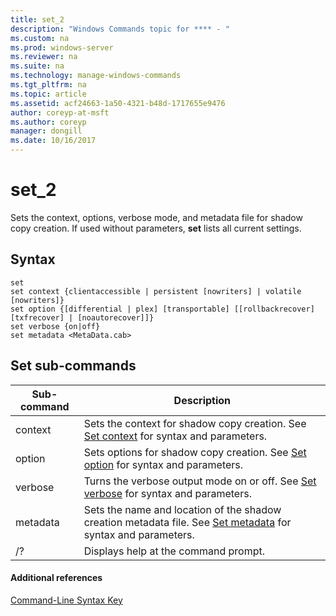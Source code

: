 ```yaml
---
title: set_2
description: "Windows Commands topic for **** - "
ms.custom: na
ms.prod: windows-server
ms.reviewer: na
ms.suite: na
ms.technology: manage-windows-commands
ms.tgt_pltfrm: na
ms.topic: article
ms.assetid: acf24663-1a50-4321-b48d-1717655e9476
author: coreyp-at-msft
ms.author: coreyp
manager: dongill
ms.date: 10/16/2017
---
```


# set_2



Sets the context, options, verbose mode, and metadata file for shadow copy creation. If used without parameters, **set** lists all current settings.

## Syntax

```
set
set context {clientaccessible | persistent [nowriters] | volatile [nowriters]}
set option {[differential | plex] [transportable] [[rollbackrecover] [txfrecover] | [noautorecover]]}
set verbose {on|off}
set metadata <MetaData.cab>
```

## Set sub-commands

|Sub-command|Description|
|-----------|-----------|
|context|Sets the context for shadow copy creation. See [Set context](set-context.md) for syntax and parameters.|
|option|Sets options for shadow copy creation. See [Set option](set-option.md) for syntax and parameters.|
|verbose|Turns the verbose output mode on or off. See [Set verbose](set-verbose.md) for syntax and parameters.|
|metadata|Sets the name and location of the shadow creation metadata file. See [Set metadata](set-metadata.md) for syntax and parameters.|
|/?|Displays help at the command prompt.|

#### Additional references

[Command-Line Syntax Key](command-line-syntax-key.md)